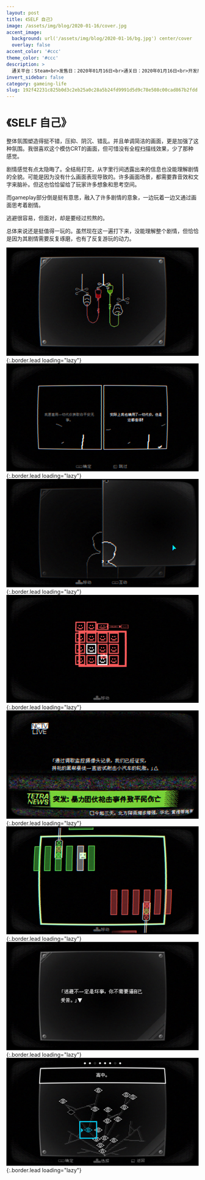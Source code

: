 ```yaml
---
layout: post
title: 《SELF 自己》
image: /assets/img/blog/2020-01-16/cover.jpg
accent_image: 
  background: url('/assets/img/blog/2020-01-16/bg.jpg') center/cover
  overlay: false
accent_color: '#ccc'
theme_color: '#ccc'
description: >
  通关平台：Steam<br>发售日：2020年01月16日<br>通关日：2020年01月16日<br>开发商：doBell<br>发行商：indienova
invert_sidebar: false
category: gameing-life
slug: 192f42231c825b0d3c2eb25a0c28a5b24fd9991d5d9c78e508c00cad867b2fdd
---
```


# 《SELF 自己》

整体氛围塑造得挺不错，压抑、阴沉、错乱。并且单调简洁的画面，更是加强了这种氛围。我很喜欢这个模仿CRT的画面，但可惜没有全程扫描线效果，少了那种感觉。

剧情感觉有点太隐晦了。全结局打完，从字里行间透露出来的信息也没能理解剧情的全貌。可能是因为没有什么画面表现导致的。许多画面场景，都需要靠音效和文字来脑补。但这也恰恰留给了玩家许多想象和思考空间。

而gameplay部分倒是挺有意思，融入了许多剧情的意象，一边玩着一边又通过画面思考着剧情。

逃避很容易，但面对，却是要经过煎熬的。

总体来说还是挺值得一玩的。虽然现在这一遍打下来，没能理解整个剧情，但恰恰是因为其剧情需要反复琢磨，也有了反复游玩的动力。

![](/assets/img/blog/2020-01-16/1.jpg){:.border.lead loading="lazy"}
![](/assets/img/blog/2020-01-16/2.jpg){:.border.lead loading="lazy"}
![](/assets/img/blog/2020-01-16/3.jpg){:.border.lead loading="lazy"}
![](/assets/img/blog/2020-01-16/4.jpg){:.border.lead loading="lazy"}
![](/assets/img/blog/2020-01-16/5.jpg){:.border.lead loading="lazy"}
![](/assets/img/blog/2020-01-16/6.jpg){:.border.lead loading="lazy"}
![](/assets/img/blog/2020-01-16/7.jpg){:.border.lead loading="lazy"}
![](/assets/img/blog/2020-01-16/8.jpg){:.border.lead loading="lazy"}